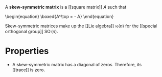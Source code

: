A **skew-symmetric matrix** is a [[square matrix]] $A$ such that

\begin{equation}
\boxed{A^\top = - A}
\end{equation}

Skew-symmetric matrices make up the [[Lie algebra]] $\mathfrak{so}(n)$ for the [[special orthogonal group]] $\operatorname{SO}(n)$.

# Properties

* A skew-symmetric matrix has a diagonal of zeros. Therefore, its [[trace]] is zero.